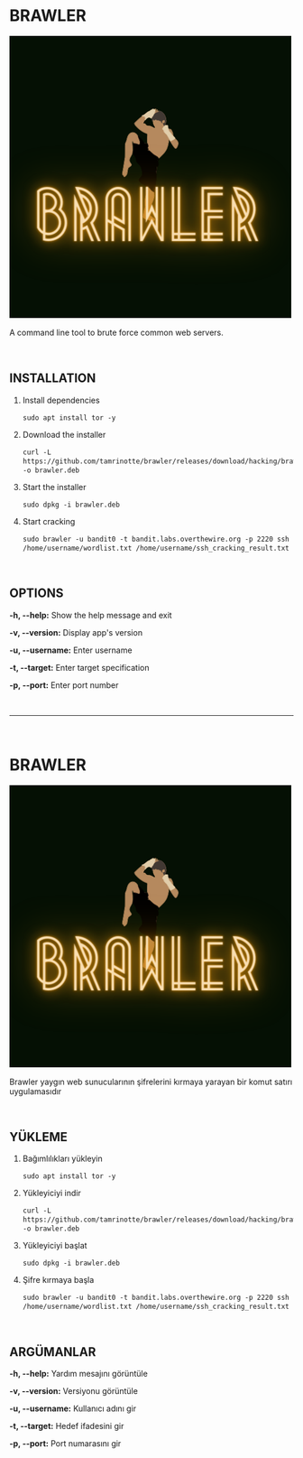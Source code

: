 # BRAWLER
![BrawlerLogo](https://raw.githubusercontent.com/tamrinotte/brawler/main/app_images/Brawler.png)

A command line tool to brute force common web servers.

<br>

## INSTALLATION

1) Install dependencies

       sudo apt install tor -y

2) Download the installer

       curl -L https://github.com/tamrinotte/brawler/releases/download/hacking/brawler.deb -o brawler.deb

3) Start the installer

       sudo dpkg -i brawler.deb

4) Start cracking

       sudo brawler -u bandit0 -t bandit.labs.overthewire.org -p 2220 ssh /home/username/wordlist.txt /home/username/ssh_cracking_result.txt

<br>

## OPTIONS 

__-h, --help:__ Show the help message and exit

__-v, --version:__ Display app's version

__-u, --username:__ Enter username

__-t, --target:__  Enter target specification

__-p, --port:__ Enter port number

<br>

---

<br>

# BRAWLER
![BrawlerLogo](https://raw.githubusercontent.com/tamrinotte/brawler/main/app_images/Brawler.png)

Brawler yaygın web sunucularının şifrelerini kırmaya yarayan bir komut satırı uygulamasıdır

<br>

## YÜKLEME

1) Bağımlılıkları yükleyin

       sudo apt install tor -y

2) Yükleyiciyi indir

       curl -L https://github.com/tamrinotte/brawler/releases/download/hacking/brawler.deb -o brawler.deb

3) Yükleyiciyi başlat

       sudo dpkg -i brawler.deb

4) Şifre kırmaya başla

       sudo brawler -u bandit0 -t bandit.labs.overthewire.org -p 2220 ssh /home/username/wordlist.txt /home/username/ssh_cracking_result.txt

<br>

## ARGÜMANLAR 

__-h, --help:__ Yardım mesajını görüntüle

__-v, --version:__ Versiyonu görüntüle

__-u, --username:__ Kullanıcı adını gir

__-t, --target:__  Hedef ifadesini gir

__-p, --port:__ Port numarasını gir